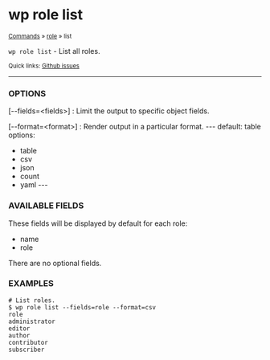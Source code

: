 # wp role list

<small>[Commands](/commands/) &raquo; [role](/commands/role/) &raquo; list</small>

`wp role list` - List all roles.

<small>Quick links: <a href="https://github.com/wp-cli/wp-cli/issues?q=is%3Aopen+label%3Acommand%3Arole-list+sort%3Aupdated-desc">Github issues</a></small>

<hr />

### OPTIONS

[\--fields=&lt;fields&gt;]
: Limit the output to specific object fields.

[\--format=&lt;format&gt;]
: Render output in a particular format.
\---
default: table
options:
  - table
  - csv
  - json
  - count
  - yaml
\---

### AVAILABLE FIELDS

These fields will be displayed by default for each role:

* name
* role

There are no optional fields.

### EXAMPLES

    # List roles.
    $ wp role list --fields=role --format=csv
    role
    administrator
    editor
    author
    contributor
    subscriber



